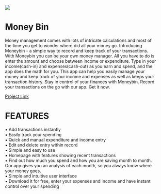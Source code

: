 <img src="https://github.com/donjosemathew/MoneyBin/blob/main/1643724261962.jpg?raw=true"/>

# Money Bin
Money management comes with lots of intricate calculations and most of the time you get to wonder where did all your money go. Introducing Moneybin - a simple way to record and keep track of your transactions. With Moneybin you can be your own money manager. All you have to do is enter the amount and choose between income or expenditure. Type in your income(cash-in) and expenses(cash-out) as you earn and spend, and the app does the math for you. This app can help you easily manage your money and keep track of your income and expenses as well as keeps your transaction history. Stay in control of your finances with Moneybin. Record your transactions on the go with our app. Get it now.

[Project Link](https://play.google.com/store/apps/details?id=com.donjose.moneybin/)


# FEATURES

▪️ Add transactions instantly <br/>
▪️ Easily track your spending <br/>
▪️ Quick and manual expenditure and income entry <br/>
▪️ Edit and delete entry within record <br/>
▪️ Simple and easy to use <br/>
▪️ Homepage with features showing recent transactions <br/>
▪️ Find out how much you spend and how you are saving month to month. Our app gives you an analysis of each month, so you always know where your money goes. <br/>
▪️ Simple and intuitive user interface <br/>
▪️ Download it for free, enter your expenses and income and have instant control over your spending <br/>
